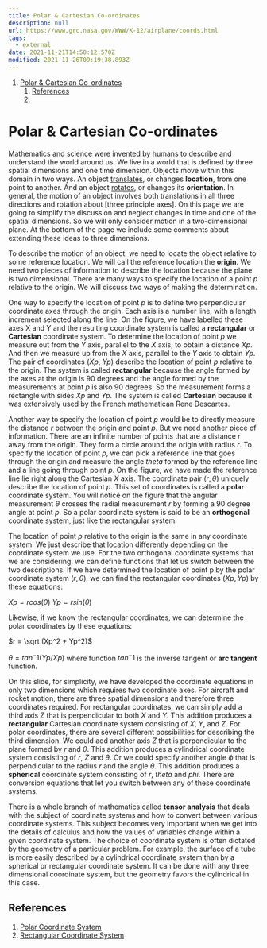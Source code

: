 ```yaml
---
title: Polar & Cartesian Co-ordinates
description: null
url: https://www.grc.nasa.gov/WWW/K-12/airplane/coords.html
tags:
  - external
date: 2021-11-21T14:50:12.570Z
modified: 2021-11-26T09:19:38.893Z
---
```


1. [Polar & Cartesian Co-ordinates](#polar--cartesian-co-ordinates)
   1. [References](#references)
   2.

# Polar & Cartesian Co-ordinates

Mathematics and science were invented by humans to describe and understand the world around us. We live in a world that is defined by three spatial dimensions and one time dimension. Objects move within this domain in two ways. An object [translates](displacement.html), or changes **location**, from one point to another. And an object [rotates](torque.html), or changes its **orientation**. In general, the motion of an object involves both translations in all three directions and rotation about [three principle axes]. On this page we are going to simplify the discussion and neglect changes in time and one of the spatial dimensions. So we will only consider motion in a two-dimensional plane. At the bottom of the page we include some comments about extending these ideas to three dimensions.

To describe the motion of an object, we need to locate the object relative to some reference location. We will call the reference location the **origin**. We need two pieces of information to describe the location because the plane is two dimensional. There are many ways to specify the location of a point $p$ relative to the origin. We will discuss two ways of making the determination.

One way to specify the location of point $p$ is to define two perpendicular coordinate axes through the origin. Each axis is a number line, with a length increment selected along the line. On the figure, we have labelled these axes X and Y and the resulting coordinate system is called a **rectangular** or **Cartesian** coordinate system. To determine the location of point $p$ we measure out from the $Y$ axis, parallel to the $X$ axis, to obtain a distance $Xp$. And then we measure up from the $X$ axis, parallel to the $Y$ axis to obtain $Yp$. The pair of coordinates $(Xp$, $Yp)$ describe the location of point $p$ relative to the origin. The system is called **rectangular** because the angle formed by the axes at the origin is 90 degrees and the angle formed by the measurements at point $p$ is also 90 degrees. So the measurement forms a rectangle with sides $Xp$ and $Yp$. The system is called **Cartesian** because it was extensively used by the French mathematican Rene Descartes.

Another way to specify the location of point $p$ would be to directly measure the distance $r$ between the origin and point $p$. But we need another piece of information. There are an infinite number of points that are a distance $r$ away from the origin. They form a circle around the origin with radius $r$. To specify the location of point $p$, we can pick a reference line that goes through the origin and measure the angle $theta$ formed by the reference line and a line going through point $p$. On the figure, we have made the reference line lie right along the Cartesian $X$ axis. The coordinate pair $(r, \theta)$ uniquely describe the location of point $p$. This set of coordinates is called a **polar** coordinate system. You will notice on the figure that the angular measurement $\theta$ crosses the radial measurement $r$ by forming a 90 degree angle at point $p$. So a polar coordinate system is said to be an **orthogonal** coordinate system, just like the rectangular system.

The location of point $p$ relative to the origin is the same in any coordinate system. We just describe that location differently depending on the coordinate system we use. For the two orthogonal coordinate systems that we are considering, we can define functions that let us switch between the two descriptions. If we have determined the location of point p by the polar coordinate system $(r, \theta)$, we can find the rectangular coordinates $(Xp, Yp)$ by these equations:

$Xp = r cos(\theta)$
$Yp = r sin(\theta)$

Likewise, if we know the rectangular coordinates, we can determine the polar coordinates by these equations:

$r = \sqrt (Xp^2 + Yp^2)$

$\theta = tan^-1 (Yp / Xp)$
where function $tan^-1$ is the inverse tangent or **arc tangent** function.

On this slide, for simplicity, we have developed the coordinate equations in only two dimensions which requires two coordinate axes. For aircraft and rocket motion, there are three spatial dimensions and therefore three coordinates required. For rectangular coordinates, we can simply add a third axis $Z$ that is perpendicular to both $X$ and $Y$. This addition produces a **rectangular** Cartesian coordinate system consisting of $X$, $Y$, and $Z$. For polar coordinates, there are several different possibilities for describing the third dimension. We could add another axis $Z$ that is perpendicular to the plane formed by $r$ and $\theta$. This addition produces a cylindrical coordinate system consisting of $r$, $Z$ and $\theta$. Or we could specify another angle $\phi$ that is perpendicular to the radius $r$ and the angle $\theta$. This addition produces a **spherical** coordinate system consisting of $r$, $theta$ and $phi$. There are conversion equations that let you switch between any of these coordinate systems.

There is a whole branch of mathematics called **tensor analysis** that deals with the subject of coordinate systems and how to convert between various coordinate systems. This subject becomes very important when we get into the details of calculus and how the values of variables change within a given coordinate system. The choice of coordinate system is often dictated by the geometry of a particular problem. For example, the surface of a tube is more easily described by a cylindrical coordinate system than by a spherical or rectangular coordinate system. It can be done with any three dimensional coordinate system, but the geometry favors the cylindrical in this case.

## References

1. [Polar Coordinate System](https://en.wikipedia.org/wiki/Polar_coordinate_system)
2. [Rectangular Coordinate System](https://en.wikipedia.org/wiki/Cartesian_coordinate_system)
